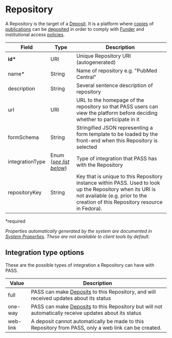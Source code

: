 # Repository

A Repository is the target of a [Deposit](Deposit.md). It is a platform where [copies](RepositoryCopy.md) of [publications](Publication.md) can be [deposited](Deposit.md) in order to comply with [Funder](Funder.md) and institutional access [policies](Policy.md).

| Field  		| Type  		| Description |
| ------------- | ------------- | ------------- |
| __id*__ | URI | Unique Repository URI (autogenerated) |
| name* | String | Name of repository e.g. "PubMed Central" |
| description | String | Several sentence description of repository |
| url | URI | URL to the homepage of the repository so that PASS users can view the platform before deciding whether to participate in it |
| formSchema | String | Stringified JSON representing a form template to be loaded by the front-end when this Repository is selected |
| integrationType | Enum ([_see list below_](#integration-type-options)) | Type of integration that PASS has with the Repository |
|repositoryKey | String | Key that is unique to this Repository instance within PASS.  Used to look up the Repository when its URI is not available (e.g. prior to the creation of this Repository resource in Fedora). |

*required 

*Properties automatically generated by the system are documented in [System Properties](SystemProperties.md). These are not available to client tools by default.*

## Integration type options

These are the possible types of integration a Repository can have with PASS.

| Value  		  | Description |
| --------------- | ------------- |
| full | PASS can make [Deposits](Deposit.md) to this Repository, and will received updates about its status |
| one-way | PASS can make [Deposits](Deposit.md) to this Repository but will not automatically receive updates about its status |
| web-link | A deposit cannot automatically be made to this Repository from PASS, only a web link can be created. |

